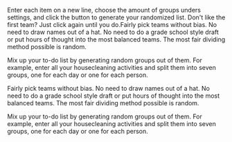 Enter each item on a new line, choose the amount of groups unders settings, and click the button to generate your randomized list. Don't like the first team? Just click again until you do.Fairly pick teams without bias. No need to draw names out of a hat. No need to do a grade school style draft or put hours of thought into the most balanced teams. The most fair dividing method possible is random.

Mix up your to-do list by generating random groups out of them. For example, enter all your housecleaning activities and split them into seven groups, one for each day or one for each person.

Fairly pick teams without bias. No need to draw names out of a hat. No need to do a grade school style draft or put hours of thought into the most balanced teams. The most fair dividing method possible is random.

Mix up your to-do list by generating random groups out of them. For example, enter all your housecleaning activities and split them into seven groups, one for each day or one for each person.
